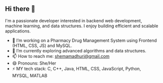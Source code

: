 ## Hi there 👋
I'm a passionate developer interested in backend web development, machine learning, and data structures. I enjoy building efficient and scalable applications.

- 🔭 I’m working on a Pharmacy Drug Management System using Frontend (HTML, CSS, JS) and MySQL.
- 🌱 I’m currently exploring advanced algorithms and data structures. 
- 📫 How to reach me: shemamadhuri@gmail.com
- 😄 Pronouns: She/Her
- ⚡ MY tech stack: C, C++, Java, HTML, CSS, JavaScript, Python, MYSQL, MATLAB
